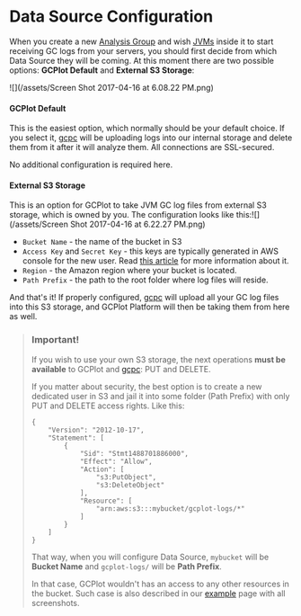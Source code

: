 # Data Source Configuration

When you create a new [Analysis Group](/gcplot-overview/analyze-groups.md) and wish [JVMs](/gcplot-overview/analyze-groups.md#jvms) inside it to start receiving GC logs from your servers, you should first decide from which Data Source they will be coming. At this moment there are two possible options: **GCPlot Default** and **External S3 Storage**:

![](/assets/Screen Shot 2017-04-16 at 6.08.22 PM.png)

#### GCPlot Default

This is the easiest option, which normally should be your default choice. If you select it, [gcpc](/log-files-processing/connector-installation-and-configuration.md) will be uploading logs into our internal storage and delete them from it after it will analyze them. All connections are SSL-secured.

No additional configuration is required here.

#### External S3 Storage

This is an option for GCPlot to take JVM GC log files from external S3 storage, which is owned by you. The configuration looks like this:![](/assets/Screen Shot 2017-04-16 at 6.22.27 PM.png)

* `Bucket Name` - the name of the bucket in S3
* `Access Key` and `Secret Key` - this keys are typically generated in AWS console for the new user. Read [this article](https://aws.amazon.com/blogs/security/wheres-my-secret-access-key/) for more information about it.
* `Region` - the Amazon region where your bucket is located.
* `Path Prefix` - the path to the root folder where log files will reside.

And that's it! If properly configured, [gcpc](/log-files-processing/connector-installation-and-configuration.md) will upload all your GC log files into this S3 storage, and GCPlot Platform will then be taking them from here as well. 

> ### Important!
>
> If you wish to use your own S3 storage, the next operations **must be available** to GCPlot and [gcpc](/log-files-processing/connector-installation-and-configuration.md): PUT and DELETE.
>
> If you matter about security, the best option is to create a new dedicated user in S3 and jail it into some folder \(Path Prefix\) with only PUT and DELETE access rights. Like this:
>
> ```
> {
>     "Version": "2012-10-17",
>     "Statement": [
>         {
>             "Sid": "Stmt1488701886000",
>             "Effect": "Allow",
>             "Action": [
>                 "s3:PutObject",
>                 "s3:DeleteObject"
>             ],
>             "Resource": [
>                 "arn:aws:s3:::mybucket/gcplot-logs/*"
>             ]
>         }
>     ]
> }
> ```
>
> That way, when you will configure Data Source, `mybucket` will be **Bucket Name** and `gcplot-logs/` will be **Path Prefix**.
>
> In that case, GCPlot wouldn't has an access to any other resources in the bucket. Such case is also described in our [example](/log-files-processing/example.md) page with all screenshots.



